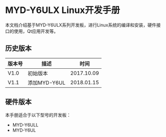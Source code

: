 # MYD-Y6ULX Linux开发手册

本文档介绍基于MYD-Y6ULX系列开发板，进行Linux系统的编译和安装，硬件接口的使用，Qt应用开发等。

## 历史版本

版本号 | 描述 | 时间
---- | ---- | ----
V1.0 | 初始版本 | 2017.10.09
V1.1 | 添加MYD-Y6UL | 2018.01.15

## 硬件版本

本手册适合于以下型号的开发板：

* MYD-Y6ULL
* MYD-Y6UL
